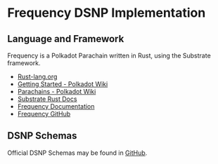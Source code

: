 # Frequency DSNP Implementation

## Language and Framework
Frequency is a Polkadot Parachain written in Rust, using the Substrate framework.

- [Rust-lang.org](https://www.rust-lang.org/)
- [Getting Started - Polkadot Wiki](https://wiki.polkadot.network/docs/getting-started)
- [Parachains - Polkadot Wiki](https://wiki.polkadot.network/docs/learn-parachains)
- [Substrate Rust Docs](https://paritytech.github.io/substrate/master/sc_service/index.html)
- [Frequency Documentation](https://libertydsnp.github.io/frequency/)
- [Frequency GitHub](https://github.com/LibertyDSNP/frequency)

## DSNP Schemas
Official DSNP Schemas may be found in [GitHub](https://github.com/LibertyDSNP/schemas).

<!--- Uncomment for pre-release changes and prefix the version with `pre-[next version]`
## Prerelease Changelog

- [DIP-###](https://github.com/LibertyDSNP/spec/issues/###)

--->
<!--
| [1.0.0](https://github.com/LibertyDSNP/spec/tree/Frequency-v1.0.0) | Initial Release | 1.1.x | 2022-10-15 | [Changelog](https://github.com/LibertyDSNP/spec/releases/tag/Frequency-v1.0.0) |
-->
